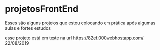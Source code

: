 # projetosFrontEnd
Esses são alguns projetos que estou colocando em prática após algumas aulas e fortes estudos 

esse projeto está em teste na url https://82ef.000webhostapp.com/ 22/08/2019
